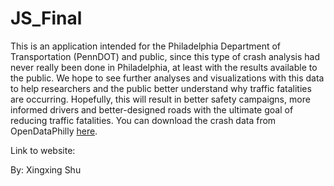 # JS_Final

This is an application intended for the Philadelphia Department of Transportation (PennDOT) and public, since this type of crash analysis had never really been done in Philadelphia, at least with the results available to the public. We hope to see further analyses and visualizations with this data to help researchers and the public better understand why traffic fatalities are occurring. Hopefully, this will result in better safety campaigns, more informed drivers and better-designed roads with the ultimate goal of reducing traffic fatalities. You can download the crash data from OpenDataPhilly [here](https://www.opendataphilly.org/dataset/vehicular-crash-data).

Link to website:

By: Xingxing Shu 
